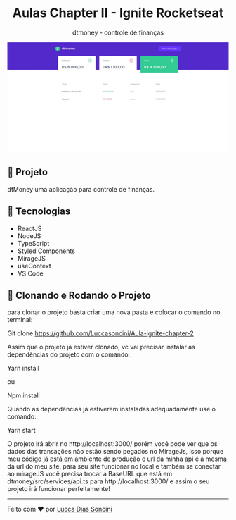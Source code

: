 <h1 align="center">
	Aulas Chapter II - Ignite Rocketseat
</h1>

<p align="center"> dtmoney - controle de finanças</p>

<p align="center">
		<a href="https://aula-ignite-chapter-2.vercel.app/"><img alt="License" src="https://github.com/Luccasoncini/Aula-ignite-chapter-2/blob/main/src/assets/projetodtmoney.jpg"></a>
</p>

## 🚀 Projeto

dtMoney uma aplicação para controle de finanças.


## 🔧 Tecnologias

- ReactJS
- NodeJS
- TypeScript
- Styled Components
- MirageJS
- useContext
- VS Code

## 🚀 Clonando e Rodando o Projeto

para clonar o projeto basta criar uma nova pasta e colocar o comando no terminal:

Git clone https://github.com/Luccasoncini/Aula-ignite-chapter-2

Assim que o projeto já estiver clonado, vc vai precisar instalar as dependências do projeto com o comando:

Yarn install

ou 

Npm install

Quando as dependências já estiverem instaladas adequadamente use o comando:

Yarn start

O projeto irá abrir no http://localhost:3000/ porém você pode ver que os dados das transações não estão sendo pegados no MirageJs, 
isso porque meu código já está em ambiente de produção e url da minha api é a mesma da url do meu site, para seu site funcionar 
no local e também se conectar ao mirageJS você precisa trocar a BaseURL que está em dtmoney/src/services/api.ts para http://localhost:3000/
e assim o seu projeto irá funcionar perfeitamente!

---

Feito com ♥ por <a href="https://www.linkedin.com/in/lucca-soncini-727930207/">Lucca Dias Soncini</a>
